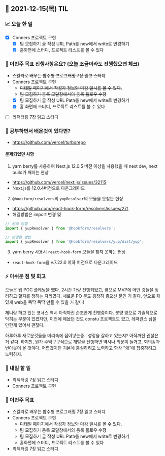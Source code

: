 ## 📆 2021-12-15(목) TIL

### 📈 오늘 한 일
- [x] Conners 프로젝트 구현
  - [x] 팀 모집하기 글 작성 URL Path를 new에서 write로 변경하기
  - [x] 홈화면에 스터디, 프로젝트 리스트를 볼 수 있다

### 🦄 이번주 목표 진행사항은요? (오늘 조금이라도 진행했으면 체크)
- ~~스칼라로 배우는 함수형 프로그래밍 7장 읽고 스터디~~
- Conners 프로젝트 구현
  - ~~디테일 페이지에서 작성자 정보와 마감 일시를 볼 수 있다.~~
  - ~~팀 모집하기 등록 모달창에서의 등록 플로우 수정~~
  - [x] 팀 모집하기 글 작성 URL Path를 new에서 write로 변경하기
  - [x] 홈 화면에 스터디, 프로젝트 리스트를 볼 수 있다
- [ ] 리팩터링 7장 읽고 스터디

### 🤔 공부하면서 배운것이 있다면?
- https://github.com/vercel/turborepo

#### 문제되었던 사항

1. yarn berry를 사용하여 Next.js 12.0.5 버전 이상을 사용했을 때 next dev, next build가 깨지는 현상
- https://github.com/vercel/next.js/issues/32115
- Next.js를 12.0.4버전으로 다운그레이드

2. `@hookform/resolvers`의 `yupResolver`의 모듈을 못찾는 현상
- https://github.com/react-hook-form/resolvers/issues/271
- 해결방법은 import 변경 및 
```js
// 원래 방법
import { yupResolver } from '@hookform/resolvers';

// 변경한 방법
import { yupResolver } from '@hookform/resolvers/yup/dist/yup';
```

3. yarn berry 사용시 `react-hook-form` 모듈을 찾지 못하는 현상
- `react-hook-form`을 v.7.22.0 이하 버전으로 다운그레이드

### ⚡ 아쉬운 점 및 회고
오늘은 웹 POC 플레닝을 했다. 2시간 가량 진행되었고, 앞으로 MVP에 어떤 것들을 정리하고 할지를 정하는 자리였다. 새로운 PO 분도 굉장히 좋으신 분인 거 같다. 앞으로 재밌게 web을 뚝딱 뚝딱 만들 수 있을 거 같다!    

제니랑 하고 있는 코너스 역시 아직까진 순조롭게 진행중이다. 분먕 앞으로 기술적으로 막히는 부분이 있겠자만, 이전에 해놨던 것도 constu 프로젝트도 있고, 레퍼런스 삼을만한게 있어서 괜찮다.   

하루하루 새로운것들을 머리속에 집어넣는중.. 성장을 잘하고 있는지? 아직까진 괜찮은 거 같다. 하지만, 뭔가 주먹구구식으로 개발을 진행하면 역시나 의문이 들거고, 회의감과 번아웃이 올 것이다. 어렵겠지만 기본에 충실하려고 노력하고 항상 "왜"에 집중하려고 노력하자.

### 🚀 내일 할 일
- 리팩터링 7장 읽고 스터디
- Conners 프로젝트 구현

### 🎯 이번주 목표
- 스칼라로 배우는 함수형 프로그래밍 7장 읽고 스터디
- Conners 프로젝트 구현
  - 디테일 페이지에서 작성자 정보와 마감 일시를 볼 수 있다.
  - 팀 모집하기 등록 모달창에서의 등록 플로우 수정
  - 팀 모집하기 글 작성 URL Path를 new에서 write로 변경하기
  - 홈화면에 스터디, 프로젝트 리스트를 볼 수 있다
- 리팩터링 7장 읽고 스터디
